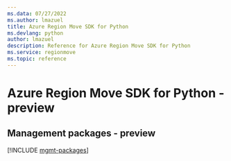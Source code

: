 ```yaml
---
ms.data: 07/27/2022
ms.author: lmazuel
title: Azure Region Move SDK for Python
ms.devlang: python
author: lmazuel
description: Reference for Azure Region Move SDK for Python
ms.service: regionmove
ms.topic: reference
---
```

# Azure Region Move SDK for Python - preview

## Management packages - preview
[!INCLUDE [mgmt-packages](region-move-mgmt-index.md)]
